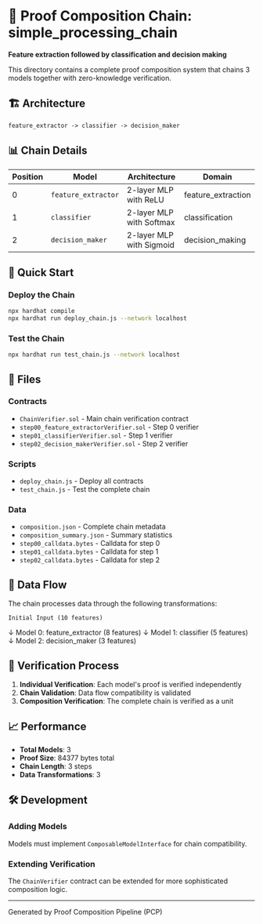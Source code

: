 # 🔗 Proof Composition Chain: simple_processing_chain

**Feature extraction followed by classification and decision making**

This directory contains a complete proof composition system that chains 3 models together with zero-knowledge verification.

## 🏗️ Architecture

```
feature_extractor -> classifier -> decision_maker
```

## 📊 Chain Details

| Position | Model | Architecture | Domain |
|----------|-------|-------------|---------|
| 0 | `feature_extractor` | 2-layer MLP with ReLU | feature_extraction |
| 1 | `classifier` | 2-layer MLP with Softmax | classification |
| 2 | `decision_maker` | 2-layer MLP with Sigmoid | decision_making |


## 🚀 Quick Start

### Deploy the Chain
```bash
npx hardhat compile
npx hardhat run deploy_chain.js --network localhost
```

### Test the Chain
```bash
npx hardhat run test_chain.js --network localhost
```

## 📁 Files

### Contracts
- `ChainVerifier.sol` - Main chain verification contract
- `step00_feature_extractorVerifier.sol` - Step 0 verifier
- `step01_classifierVerifier.sol` - Step 1 verifier
- `step02_decision_makerVerifier.sol` - Step 2 verifier

### Scripts
- `deploy_chain.js` - Deploy all contracts
- `test_chain.js` - Test the complete chain

### Data
- `composition.json` - Complete chain metadata
- `composition_summary.json` - Summary statistics
- `step00_calldata.bytes` - Calldata for step 0
- `step01_calldata.bytes` - Calldata for step 1
- `step02_calldata.bytes` - Calldata for step 2

## 🔄 Data Flow

The chain processes data through the following transformations:

```
Initial Input (10 features)
```

↓ Model 0: feature_extractor (8 features)
↓ Model 1: classifier (5 features)
↓ Model 2: decision_maker (3 features)

## 🎯 Verification Process

1. **Individual Verification**: Each model's proof is verified independently
2. **Chain Validation**: Data flow compatibility is validated
3. **Composition Verification**: The complete chain is verified as a unit

## 📈 Performance

- **Total Models**: 3
- **Proof Size**: 84377 bytes total
- **Chain Length**: 3 steps
- **Data Transformations**: 3

## 🛠️ Development

### Adding Models
Models must implement `ComposableModelInterface` for chain compatibility.

### Extending Verification
The `ChainVerifier` contract can be extended for more sophisticated composition logic.

---

Generated by Proof Composition Pipeline (PCP)
